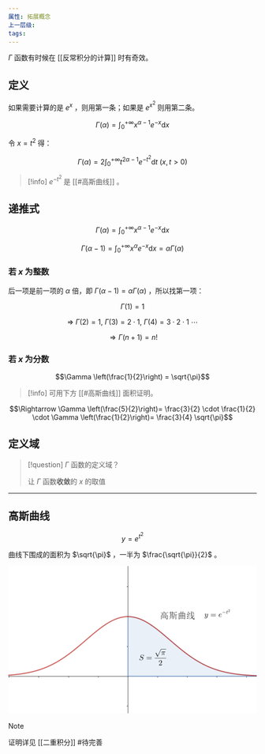 ```yaml
---
属性: 拓展概念
上一层级: 
tags:
---
```


$\Gamma$ 函数有时候在 [[反常积分的计算]] 时有奇效。

## 定义

如果需要计算的是 $e^{x}$ ，则用第一条；如果是 $e^{x^{2}}$ 则用第二条。

$$\Gamma (\alpha) = \int^{+\infty}_{0} x^{\alpha-1} e^{-x} \mathrm{d}x$$

令 $x=t^{2}$ 得：

$$\Gamma (\alpha) = 2 \int^{+\infty}_{0} t^{2\alpha-1} e^{-t^{2}} \mathrm{d}t ~ (x,t>0)$$

> [!info] 
> $e^{-t^{2}}$ 是 [[#高斯曲线]] 。

## 递推式

$$\Gamma (\alpha) = \int^{+\infty}_{0} x^{\alpha-1} e^{-x} \mathrm{d}x$$

$$\Gamma (\alpha - 1) = \int^{+\infty}_{0} x^{\alpha} e^{-x} \mathrm{d}x = \alpha \Gamma(\alpha)$$

### 若 $x$ 为整数

后一项是前一项的 $\alpha$ 倍，即 $\Gamma (\alpha - 1) = \alpha \Gamma(\alpha)$ ，所以找第一项：

$$\Gamma (1) = 1$$

$$\Rightarrow~ \Gamma (2) = 1,~ \Gamma (3) = 2 \cdot 1 ,~ \Gamma (4) = 3 \cdot 2 \cdot 1  ~\cdots$$

$$\Rightarrow \Gamma (n+1) = n!$$

### 若 $x$ 为分数

$$\Gamma \left(\frac{1}{2}\right) = \sqrt{\pi}$$

> [!info] 
> 可用下方 [[#高斯曲线]] 面积证明。

$$\Rightarrow \Gamma \left(\frac{5}{2}\right)= \frac{3}{2} \cdot \frac{1}{2} \cdot \Gamma \left(\frac{1}{2}\right)= \frac{3}{4} \sqrt{\pi}$$

## 定义域

> [!question] 
> $\Gamma$ 函数的定义域？
>
> 让 $\Gamma$ 函数**收敛**的 $x$ 的取值

---

## 高斯曲线

$$y = e^{t^{2}}$$

曲线下围成的面积为 $\sqrt{\pi}$ ，一半为 $\frac{\sqrt{\pi}}{2}$ 。

![gaussian curve](assets/gaussian_curve.png)

> [!note] 
> 
> 证明详见 [[二重积分]] #待完善 